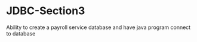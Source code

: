 # JDBC-Section3

Ability to create a payroll service
database and have java program
connect to database
